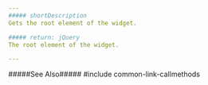 ```yaml
---
##### shortDescription
Gets the root element of the widget.

##### return: jQuery
The root element of the widget.

---
```

#####See Also#####
#include common-link-callmethods